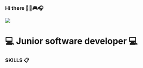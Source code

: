 ### Hi there 👋😄:video_game::headphones:

![](https://github.com/IvanArango98/IvanArango98/blob/main/web-design-concept-with-drawings.jpg)

# :computer: Junior software developer :computer:

### SKILLS 📋

<!--
**IvanArango98/IvanArango98** is a ✨ _special_ ✨ repository because its `README.md` (this file) appears on your GitHub profile.

Here are some ideas to get you started:

- 🔭 I’m currently working on ...
- 🌱 I’m currently learning ...
- 👯 I’m looking to collaborate on ...
- 🤔 I’m looking for help with ...
- 💬 Ask me about ...
- 📫 How to reach me: ...
- 😄 Pronouns: ...
- ⚡ Fun fact: ...
-->
